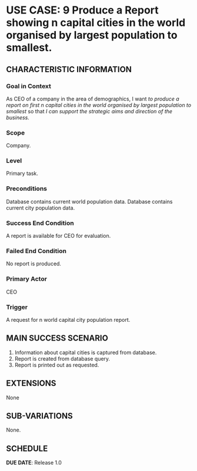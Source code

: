 # USE CASE: 9 Produce a Report showing n capital cities in the world organised by largest population to smallest.

## CHARACTERISTIC INFORMATION

### Goal in Context

As CEO of a company in the area of demographics, I want *to produce a report on first n capital cities in the world organised by largest population to smallest* so that *I can support the strategic aims and direction of the business.*

### Scope

Company.

### Level

Primary task.

### Preconditions

Database contains current world population data.
Database contains current city population data.

### Success End Condition

A report is available for CEO for evaluation.

### Failed End Condition

No report is produced.

### Primary Actor

CEO

### Trigger

A request for n world capital city population report.

## MAIN SUCCESS SCENARIO

1. Information about capital cities is captured from database.
2. Report is created from database query.
3. Report is printed out as requested.

## EXTENSIONS

None

## SUB-VARIATIONS

None.

## SCHEDULE

**DUE DATE**: Release 1.0